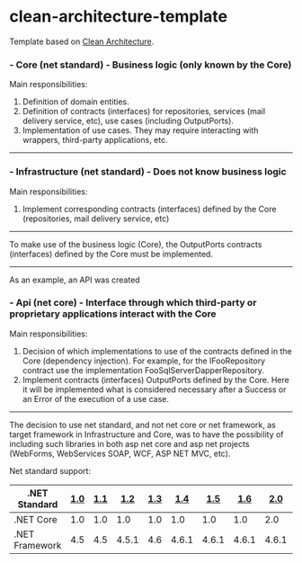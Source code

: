 # clean-architecture-template

Template based on [Clean Architecture](http://blog.cleancoder.com/uncle-bob/2012/08/13/the-clean-architecture.html).

### - Core (net standard) - Business logic (only known by the Core)
Main responsibilities:
1. Definition of domain entities.
1. Definition of contracts (interfaces) for repositories, services (mail delivery service, etc), use cases (including OutputPorts).
1. Implementation of use cases. They may require interacting with wrappers, third-party applications, etc.

------------


### - Infrastructure (net standard) - Does not know business logic
Main responsibilities:
1. Implement corresponding contracts (interfaces) defined by the Core (repositories, mail delivery service, etc)

------------


To make use of the business logic (Core), the OutputPorts contracts (interfaces) defined by the Core must be implemented.

------------


As an example, an API was created

### - Api (net core) - Interface through which third-party or proprietary applications interact with the Core
Main responsibilities:
1. Decision of which implementations to use of the contracts defined in the Core (dependency injection). For example, for the IFooRepository contract use the implementation FooSqlServerDapperRepository.
1. Implement contracts (interfaces) OutputPorts defined by the Core. Here it will be implemented what is considered necessary after a Success or an Error of the execution of a use case.

------------


The decision to use net standard, and not net core or net framework, as target framework in Infrastructure and Core, was to have the possibility of including such libraries in both asp net core and asp net projects (WebForms, WebServices SOAP, WCF, ASP NET MVC, etc).

Net standard support:
<table>
<thead>
<tr>
<th> .NET Standard </th>
<th> <a href="https://github.com/dotnet/standard/blob/master/docs/versions/netstandard1.0.md" data-linktype="external"> 1.0 </a> </ th >
<th> <a href="https://github.com/dotnet/standard/blob/master/docs/versions/netstandard1.1.md" data-linktype="external"> 1.1 </a> </ th >
<th> <a href="https://github.com/dotnet/standard/blob/master/docs/versions/netstandard1.2.md" data-linktype="external"> 1.2 </a> </ th >
<th> <a href="https://github.com/dotnet/standard/blob/master/docs/versions/netstandard1.3.md" data-linktype="external"> 1.3 </a> </ th >
<th> <a href="https://github.com/dotnet/standard/blob/master/docs/versions/netstandard1.4.md" data-linktype="external"> 1.4 </a> </ th >
<th> <a href="https://github.com/dotnet/standard/blob/master/docs/versions/netstandard1.5.md" data-linktype="external"> 1.5 </a> </ th >
<th> <a href="https://github.com/dotnet/standard/blob/master/docs/versions/netstandard1.6.md" data-linktype="external"> 1.6 </a> </ th >
<th> <a href="https://github.com/dotnet/standard/blob/master/docs/versions/netstandard2.0.md" data-linktype="external"> 2.0 </a> </ th >
<th> <a href="https://github.com/dotnet/standard/blob/master/docs/versions/netstandard2.1.md" data-linktype="external"> 2.1 </a> </ th >
</tr>
</thead>
<tbody>
<tr>
<td> .NET Core </td>
<td> 1.0 </td>
<td> 1.0 </td>
<td> 1.0 </td>
<td> 1.0 </td>
<td> 1.0 </td>
<td> 1.0 </td>
<td> 1.0 </td>
<td> 2.0 </td>
<td> 3.0 </td>
</tr>
<tr>
<td> .NET Framework </td>
<td> 4.5 </td>
<td> 4.5 </td>
<td> 4.5.1 </td>
<td> 4.6 </td>
<td> 4.6.1 </td>
<td> 4.6.1 </td>
<td> 4.6.1 </td>
<td> 4.6.1 </td>
<td> N / A </td>
</tr>
</tbody>
</table>
